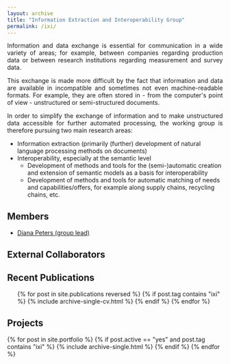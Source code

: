 ```yaml
---
layout: archive
title: "Information Extraction and Interoperability Group"
permalink: /ixi/
---
```


<p align="justify">
Information and data exchange is essential for communication in a wide variety of areas; for example, between companies regarding production data or between research institutions regarding measurement and survey data.
</p>

<p align="justify">
This exchange is made more difficult by the fact that information and data are available in incompatible and sometimes not even machine-readable formats. For example, they are often stored in - from the computer's point of view - unstructured or semi-structured documents.
</p>

<p align="justify">
In order to simplify the exchange of information and to make unstructured data accessible for further automated processing, the working group is therefore pursuing two main research areas:
 
* Information extraction (primarily (further) development of natural language processing methods on documents)
* Interoperability, especially at the semantic level
  * Development of methods and tools for the (semi-)automatic creation and extension of semantic models as a basis for interoperability
  * Development of methods and tools for automatic matching of needs and capabilities/offers, for example along supply chains, recycling chains, etc.
</p>

## Members

* [Diana Peters (group lead)](https://marcusparadies.github.io/dmt/members/~peters/)

## External Collaborators

## Recent Publications
  <ul>{% for post in site.publications reversed %}
    {% if post.tag contains "ixi" %}
      {% include archive-single-cv.html %}
    {% endif %}
  {% endfor %}</ul>
  

## Projects

{% for post in site.portfolio %}
  {% if post.active == "yes" and post.tag contains "ixi" %}
    {% include archive-single.html %}
  {% endif %}
{% endfor %}
